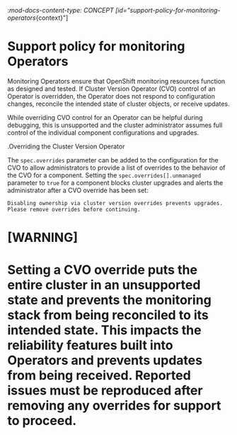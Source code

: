 :_mod-docs-content-type: CONCEPT
[id="support-policy-for-monitoring-operators_{context}"]
# Support policy for monitoring Operators

Monitoring Operators ensure that OpenShift monitoring resources function as designed and tested. If Cluster Version Operator (CVO) control of an Operator is overridden, the Operator does not respond to configuration changes, reconcile the intended state of cluster objects, or receive updates.

While overriding CVO control for an Operator can be helpful during debugging, this is  unsupported and the cluster administrator assumes full control of the individual component configurations and upgrades.

.Overriding the Cluster Version Operator

The `spec.overrides` parameter can be added to the configuration for the CVO to allow administrators to provide a list of overrides to the behavior of the CVO for a component. Setting the `spec.overrides[].unmanaged` parameter to `true` for a component blocks cluster upgrades and alerts the administrator after a CVO override has been set:

```terminal
Disabling ownership via cluster version overrides prevents upgrades. Please remove overrides before continuing.
```

[WARNING]
====
Setting a CVO override puts the entire cluster in an unsupported state and prevents the monitoring stack from being reconciled to its intended state. This impacts the reliability features built into Operators and prevents updates from being received. Reported issues must be reproduced after removing any overrides for support to proceed.
====
